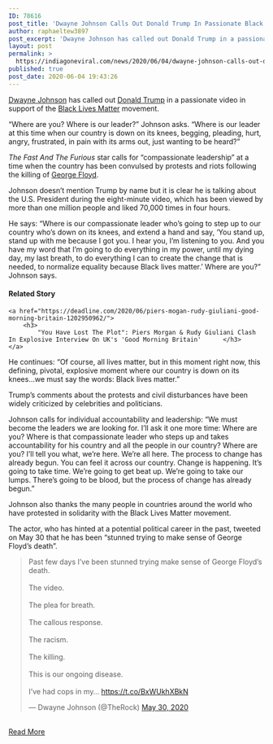 ```yaml
---
ID: 78616
post_title: 'Dwayne Johnson Calls Out Donald Trump In Passionate Black Lives Matter Video: “Where Are You? Where Is Our Leader?”'
author: raphaeltew3897
post_excerpt: 'Dwayne Johnson has called out Donald Trump in a passionate video in support of the Black Lives Matter movement. “Where are you? Where is our leader?” Johnson asks. “Where is our leader at this time when our country is down on its knees, begging, pleading, hurt, angry, frustrated, in pain with its arms out, just&hellip;'
layout: post
permalink: >
  https://indiagoneviral.com/news/2020/06/04/dwayne-johnson-calls-out-donald-trump-in-passionate-black-lives-matter-video-where-are-you-where-is-our-leader/78616/raphaeltew3897/
published: true
post_date: 2020-06-04 19:43:26
---
```

<div>
					<p><a data-tag="dwayne-johnson" href="https://deadline.com/tag/dwayne-johnson/" id="auto-tag_dwayne-johnson">Dwayne Johnson</a> has called out <a data-tag="donald-trump" href="https://deadline.com/tag/donald-trump/" id="auto-tag_donald-trump">Donald Trump</a> in a passionate video in support of the <a data-tag="black-lives-matter" href="https://deadline.com/tag/black-lives-matter/" id="auto-tag_black-lives-matter">Black Lives Matter</a> movement.</p>
<p>“Where are you? Where is our leader?” Johnson asks. “Where is our leader at this time when our country is down on its knees, begging, pleading, hurt, angry, frustrated, in pain with its arms out, just wanting to be heard?”</p>
<p><em>The Fast And The Furious</em> star calls for “compassionate leadership” at a time when the country has been convulsed by protests and riots following the killing of <a data-tag="george-floyd" href="https://deadline.com/tag/george-floyd/" id="auto-tag_george-floyd">George Floyd</a>.</p>


<p>Johnson doesn’t mention Trump by name but it is clear he is talking about the U.S. President during the eight-minute video, which has been viewed by more than one million people and liked 70,000 times in four hours.</p>
<p>He says: “Where is our compassionate leader who’s going to step up to our country who’s down on its knees, and extend a hand and say, ‘You stand up, stand up with me because I got you. I hear you, I’m listening to you. And you have my word that I’m going to do everything in my power, until my dying day, my last breath, to do everything I can to create the change that is needed, to normalize equality because Black lives matter.’ Where are you?” Johnson says.</p>

<article><h4>
		Related Story	</h4>

	<a href="https://deadline.com/2020/06/piers-mogan-rudy-giuliani-good-morning-britain-1202950962/">
		<h3>
			"You Have Lost The Plot": Piers Morgan & Rudy Giuliani Clash In Explosive Interview On UK's 'Good Morning Britain'		</h3>
	</a>

</article><p>He continues: “Of course, all lives matter, but in this moment right now, this defining, pivotal, explosive moment where our country is down on its knees…we must say the words: Black lives matter.”</p>
<p>Trump’s comments about the protests and civil disturbances have been widely criticized by celebrities and politicians.</p>
<p>Johnson calls for individual accountability and leadership: “We must become the leaders we are looking for. I’ll ask it one more time: Where are you? Where is that compassionate leader who steps up and takes accountability for his country and all the people in our country? Where are you? I’ll tell you what, we’re here. We’re all here. The process to change has already begun. You can feel it across our country. Change is happening. It’s going to take time. We’re going to get beat up. We’re going to take our lumps. There’s going to be blood, but the process of change has already begun.”</p>
<p>Johnson also thanks the many people in countries around the world who have protested in solidarity with the Black Lives Matter movement.</p>
<p>The actor, who has hinted at a potential political career in the past, tweeted on May 30 that he has been “stunned trying to make sense of George Floyd’s death”.</p>


<div>
<blockquote data-dnt="true" data-width="500">
<p dir="ltr" lang="en">Past few days I’ve been stunned trying make sense of George Floyd’s death. <br></br>The video. <br></br>The plea for breath. <br></br>The callous response. <br></br>The racism. <br></br>The killing. <br></br>This is our ongoing disease. <br></br>I’ve had cops in my… <a href="https://t.co/BxWUkhXBkN" rel="nofollow noopener noreferrer" target="_blank">https://t.co/BxWUkhXBkN</a></p>
<p>— Dwayne Johnson (@TheRock) <a href="https://twitter.com/TheRock/status/1266770309488824321?ref_src=twsrc%5Etfw" rel="nofollow noopener noreferrer" target="_blank">May 30, 2020</a></p></blockquote>
</div>
				</div><br/><a href="https://deadline.com/2020/06/dwayne-johnson-calls-out-donald-trump-passionate-black-lives-matter-video-where-are-you-where-is-our-leader-1202950914/" class="button purchase" rel="nofollow noopener noreferrer" target="_blank">Read More</a>